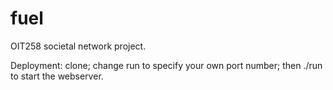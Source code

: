 fuel
====

OIT258 societal network project.

Deployment: clone; change run to specify your own port number; then ./run to start the webserver.
